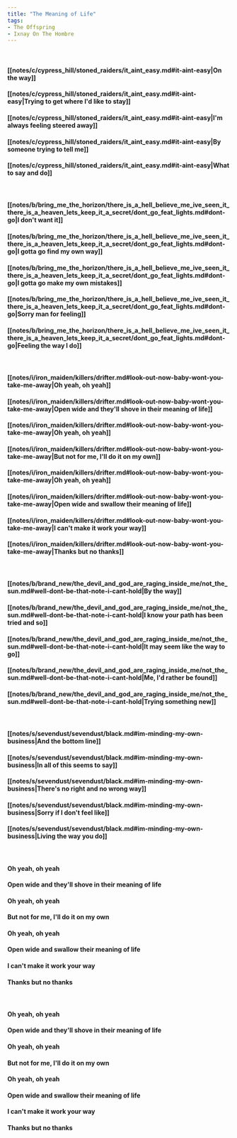 ```yaml
---
title: "The Meaning of Life"
tags:
- The Offspring
- Ixnay On The Hombre
---
```

&nbsp;
#### [[notes/c/cypress_hill/stoned_raiders/it_aint_easy.md#it-aint-easy|On the way]]
#### [[notes/c/cypress_hill/stoned_raiders/it_aint_easy.md#it-aint-easy|Trying to get where I'd like to stay]]
#### [[notes/c/cypress_hill/stoned_raiders/it_aint_easy.md#it-aint-easy|I'm always feeling steered away]]
#### [[notes/c/cypress_hill/stoned_raiders/it_aint_easy.md#it-aint-easy|By someone trying to tell me]]
#### [[notes/c/cypress_hill/stoned_raiders/it_aint_easy.md#it-aint-easy|What to say and do]]
&nbsp;
#### [[notes/b/bring_me_the_horizon/there_is_a_hell_believe_me_ive_seen_it_there_is_a_heaven_lets_keep_it_a_secret/dont_go_feat_lights.md#dont-go|I don't want it]]
#### [[notes/b/bring_me_the_horizon/there_is_a_hell_believe_me_ive_seen_it_there_is_a_heaven_lets_keep_it_a_secret/dont_go_feat_lights.md#dont-go|I gotta go find my own way]]
#### [[notes/b/bring_me_the_horizon/there_is_a_hell_believe_me_ive_seen_it_there_is_a_heaven_lets_keep_it_a_secret/dont_go_feat_lights.md#dont-go|I gotta go make my own mistakes]]
#### [[notes/b/bring_me_the_horizon/there_is_a_hell_believe_me_ive_seen_it_there_is_a_heaven_lets_keep_it_a_secret/dont_go_feat_lights.md#dont-go|Sorry man for feeling]]
#### [[notes/b/bring_me_the_horizon/there_is_a_hell_believe_me_ive_seen_it_there_is_a_heaven_lets_keep_it_a_secret/dont_go_feat_lights.md#dont-go|Feeling the way I do]]
&nbsp;
#### [[notes/i/iron_maiden/killers/drifter.md#look-out-now-baby-wont-you-take-me-away|Oh yeah, oh yeah]]
#### [[notes/i/iron_maiden/killers/drifter.md#look-out-now-baby-wont-you-take-me-away|Open wide and they'll shove in their meaning of life]]
#### [[notes/i/iron_maiden/killers/drifter.md#look-out-now-baby-wont-you-take-me-away|Oh yeah, oh yeah]]
#### [[notes/i/iron_maiden/killers/drifter.md#look-out-now-baby-wont-you-take-me-away|But not for me, I'll do it on my own]]
#### [[notes/i/iron_maiden/killers/drifter.md#look-out-now-baby-wont-you-take-me-away|Oh yeah, oh yeah]]
#### [[notes/i/iron_maiden/killers/drifter.md#look-out-now-baby-wont-you-take-me-away|Open wide and swallow their meaning of life]]
#### [[notes/i/iron_maiden/killers/drifter.md#look-out-now-baby-wont-you-take-me-away|I can't make it work your way]]
#### [[notes/i/iron_maiden/killers/drifter.md#look-out-now-baby-wont-you-take-me-away|Thanks but no thanks]]
&nbsp;
#### [[notes/b/brand_new/the_devil_and_god_are_raging_inside_me/not_the_sun.md#well-dont-be-that-note-i-cant-hold|By the way]]
#### [[notes/b/brand_new/the_devil_and_god_are_raging_inside_me/not_the_sun.md#well-dont-be-that-note-i-cant-hold|I know your path has been tried and so]]
#### [[notes/b/brand_new/the_devil_and_god_are_raging_inside_me/not_the_sun.md#well-dont-be-that-note-i-cant-hold|It may seem like the way to go]]
#### [[notes/b/brand_new/the_devil_and_god_are_raging_inside_me/not_the_sun.md#well-dont-be-that-note-i-cant-hold|Me, I'd rather be found]]
#### [[notes/b/brand_new/the_devil_and_god_are_raging_inside_me/not_the_sun.md#well-dont-be-that-note-i-cant-hold|Trying something new]]
&nbsp;
#### [[notes/s/sevendust/sevendust/black.md#im-minding-my-own-business|And the bottom line]]
#### [[notes/s/sevendust/sevendust/black.md#im-minding-my-own-business|In all of this seems to say]]
#### [[notes/s/sevendust/sevendust/black.md#im-minding-my-own-business|There's no right and no wrong way]]
#### [[notes/s/sevendust/sevendust/black.md#im-minding-my-own-business|Sorry if I don't feel like]]
#### [[notes/s/sevendust/sevendust/black.md#im-minding-my-own-business|Living the way you do]]
&nbsp;
#### Oh yeah, oh yeah
#### Open wide and they'll shove in their meaning of life
#### Oh yeah, oh yeah
#### But not for me, I'll do it on my own
#### Oh yeah, oh yeah
#### Open wide and swallow their meaning of life
#### I can't make it work your way
#### Thanks but no thanks
&nbsp;
#### Oh yeah, oh yeah
#### Open wide and they'll shove in their meaning of life
#### Oh yeah, oh yeah
#### But not for me, I'll do it on my own
#### Oh yeah, oh yeah
#### Open wide and swallow their meaning of life
#### I can't make it work your way
#### Thanks but no thanks
